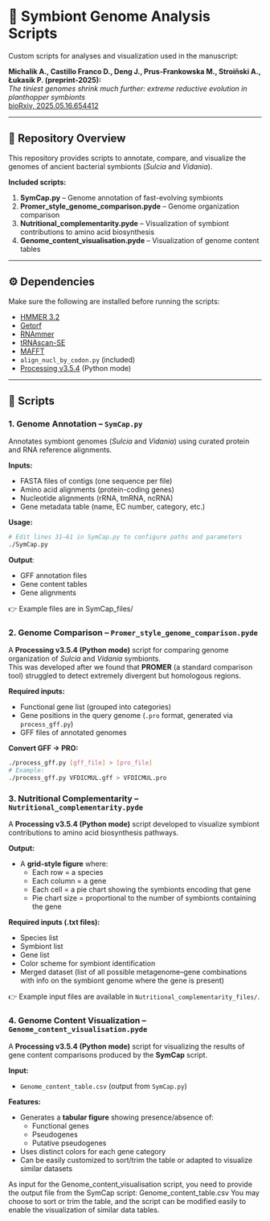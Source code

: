 # 🧬 Symbiont Genome Analysis Scripts

Custom scripts for analyses and visualization used in the manuscript:  

**Michalik A., Castillo Franco D., Deng J., Prus-Frankowska M., Stroiñski A., Łukasik P. (preprint-2025):**  
*The tiniest genomes shrink much further: extreme reductive evolution in planthopper symbionts*  
[bioRxiv, 2025.05.16.654412](https://doi.org/10.1101/2025.05.16.654412)  

---

## 📂 Repository Overview

This repository provides scripts to annotate, compare, and visualize the genomes of ancient bacterial symbionts (*Sulcia* and *Vidania*).

**Included scripts:**
1. **SymCap.py** – Genome annotation of fast-evolving symbionts  
2. **Promer_style_genome_comparison.pyde** – Genome organization comparison  
3. **Nutritional_complementarity.pyde** – Visualization of symbiont contributions to amino acid biosynthesis  
4. **Genome_content_visualisation.pyde** – Visualization of genome content tables  

---

## ⚙️ Dependencies

Make sure the following are installed before running the scripts:

- [HMMER 3.2](http://hmmer.org/)  
- [Getorf](https://www.ebi.ac.uk/Tools/sfc/getorf/)  
- [RNAmmer](http://www.cbs.dtu.dk/services/RNAmmer/)  
- [tRNAscan-SE](http://lowelab.ucsc.edu/tRNAscan-SE/)  
- [MAFFT](https://mafft.cbrc.jp/alignment/software/)  
- `align_nucl_by_codon.py` (included)  
- [Processing v3.5.4](https://processing.org/) (Python mode)  

---

## 📜 Scripts

### 1. **Genome Annotation – `SymCap.py`**
Annotates symbiont genomes (*Sulcia* and *Vidania*) using curated protein and RNA reference alignments.  

**Inputs:**
- FASTA files of contigs (one sequence per file)  
- Amino acid alignments (protein-coding genes)  
- Nucleotide alignments (rRNA, tmRNA, ncRNA)  
- Gene metadata table (name, EC number, category, etc.)  

**Usage:**
```bash
# Edit lines 31–61 in SymCap.py to configure paths and parameters
./SymCap.py
```
**Output**:

- GFF annotation files
- Gene content tables
- Gene alignments

👉 Example files are in SymCap_files/

### 2. **Genome Comparison – `Promer_style_genome_comparison.pyde`**
A **Processing v3.5.4 (Python mode)** script for comparing genome organization of *Sulcia* and *Vidania* symbionts.  
This was developed after we found that **PROMER** (a standard comparison tool) struggled to detect extremely divergent but homologous regions.

**Required inputs:**
- Functional gene list (grouped into categories)  
- Gene positions in the query genome (`.pro` format, generated via `process_gff.py`)  
- GFF files of annotated genomes  

**Convert GFF → PRO:**
```bash
./process_gff.py [gff_file] > [pro_file]
# Example:
./process_gff.py VFDICMUL.gff > VFDICMUL.pro
```

### 3. **Nutritional Complementarity – `Nutritional_complementarity.pyde`**
A **Processing v3.5.4 (Python mode)** script developed to visualize symbiont contributions to amino acid biosynthesis pathways.  

**Output:**  
- A **grid-style figure** where:  
  - Each row = a species  
  - Each column = a gene  
  - Each cell = a pie chart showing the symbionts encoding that gene  
  - Pie chart size = proportional to the number of symbionts containing the gene  

**Required inputs (.txt files):**
- Species list  
- Symbiont list  
- Gene list  
- Color scheme for symbiont identification  
- Merged dataset (list of all possible metagenome–gene combinations with info on the symbiont genome where the gene is present)  

👉 Example input files are available in `Nutritional_complementarity_files/`.  

### 4. **Genome Content Visualization – `Genome_content_visualisation.pyde`**
A **Processing v3.5.4 (Python mode)** script for visualizing the results of gene content comparisons produced by the **SymCap** script.  

**Input:**
- `Genome_content_table.csv` (output from `SymCap.py`)  

**Features:**
- Generates a **tabular figure** showing presence/absence of:  
  - Functional genes  
  - Pseudogenes  
  - Putative pseudogenes  
- Uses distinct colors for each gene category  
- Can be easily customized to sort/trim the table or adapted to visualize similar datasets  

As input for the Genome_content_visualisation script, you need to provide the output file from the SymCap script: Genome_content_table.csv
You may choose to sort or trim the table, and the script can be modified easily to enable the visualization of similar data tables.
